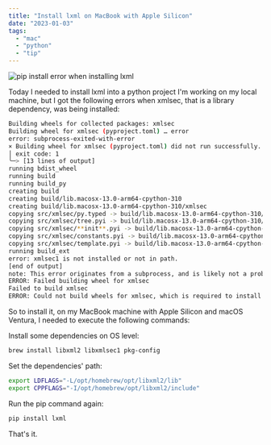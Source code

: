 ```yaml
---
title: "Install lxml on MacBook with Apple Silicon"
date: "2023-01-03"
tags: 
  - "mac"
  - "python"
  - "tip"
---
```


![pip install error when installing lxml](/posts/images/Screenshot-2023-01-03-at-14.57.09-1024x515.png)

Today I needed to install lxml into a python project I'm working on my local machine, but I got the following errors when xmlsec, that is a library dependency, was being installed:

```bash
Building wheels for collected packages: xmlsec  
Building wheel for xmlsec (pyproject.toml) … error  
error: subprocess-exited-with-error  
× Building wheel for xmlsec (pyproject.toml) did not run successfully.  
│ exit code: 1  
╰─> [13 lines of output]  
running bdist_wheel  
running build  
running build_py  
creating build  
creating build/lib.macosx-13.0-arm64-cpython-310  
creating build/lib.macosx-13.0-arm64-cpython-310/xmlsec  
copying src/xmlsec/py.typed -> build/lib.macosx-13.0-arm64-cpython-310/xmlsec  
copying src/xmlsec/tree.pyi -> build/lib.macosx-13.0-arm64-cpython-310/xmlsec  
copying src/xmlsec/**init**.pyi -> build/lib.macosx-13.0-arm64-cpython-310/xmlsec  
copying src/xmlsec/constants.pyi -> build/lib.macosx-13.0-arm64-cpython-310/xmlsec  
copying src/xmlsec/template.pyi -> build/lib.macosx-13.0-arm64-cpython-310/xmlsec  
running build_ext  
error: xmlsec1 is not installed or not in path.  
[end of output]  
note: This error originates from a subprocess, and is likely not a problem with pip.  
ERROR: Failed building wheel for xmlsec  
Failed to build xmlsec  
ERROR: Could not build wheels for xmlsec, which is required to install pyproject.toml-based projects
```
So to install it, on my MacBook machine with Apple Silicon and macOS Ventura, I needed to execute the following commands:

Install some dependencies on OS level:
```bash
brew install libxml2 libxmlsec1 pkg-config
```
Set the dependencies' path: 
```bash
export LDFLAGS="-L/opt/homebrew/opt/libxml2/lib"  
export CPPFLAGS="-I/opt/homebrew/opt/libxml2/include"
```
Run the pip command again:

```bash
pip install lxml
```
That's it.
